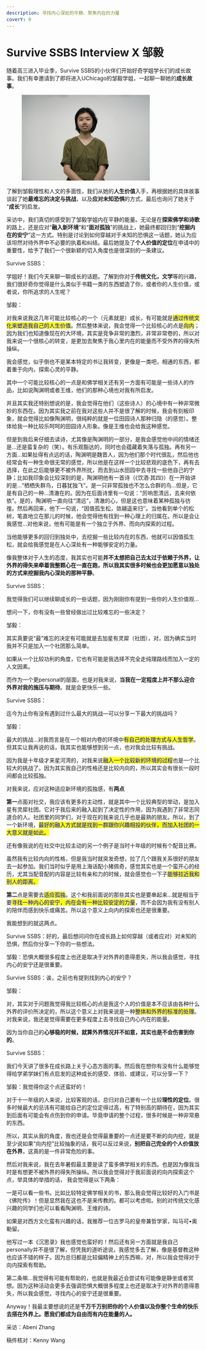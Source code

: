 ```yaml
---
description: 寻找内心深处的平静、聚焦内在的力量
coverY: 0
---
```


# Survive SSBS Interview X 邹毅

随着高三进入毕业季，Survive SSBS的小伙伴们开始好奇学姐学长们的成长故事。我们有幸邀请到了即将进入UChicago的邹毅学姐，一起聊一聊她的**成长故事**。

<figure><img src="../../.gitbook/assets/image (64).png" alt="" width="334"><figcaption></figcaption></figure>

了解到邹毅理性和人文的多面性，我们从她的**人生价值**入手，再根据她的具体故事谈起了她**最难忘的决定与挑战**，以及**应对未知恐惧**的方式，最后也询问了她关于 “**成长**”的启发。

采访中，我们真切的感受到了邹毅学姐内在平静的能量。无论是在**探索佛学和诗歌**的路上，还是应对“**融入新环境**”和“**面对孤独**”的挑战上，她最终都回归到“**挖掘内在的安宁**”这一方式。特别是讨论到如何穿越对于未知的恐惧这一话题，她认为应该坦然对待外界中不必要的执着和纠结。最后她提及了**个人价值的定位**在申请中的重要性，给予了我们一个很新颖的切入角度也是很深刻的一条建议。



Survive SSBS：

学姐好！我们今天来聊一聊成长的话题。了解到你对于**传统文化，文学**等的兴趣，我们很好奇你觉得是什么类似于书籍一类的东西塑造了你，或者你的人生价值，或者说，你所追求的人生呢？



邹毅：

对我来说我这几年可能比较核心的一个（元素就是）成长，有可能就是<mark style="color:blue;">通过传统文化来塑造我自己的人生价值</mark>。然后整体来说，我会觉得一个比较核心的点是<mark style="color:blue;">向内</mark>；因为我们也知道像现在的大环境，其实是竞争非常的激烈，非常非常卷的，所以对我来说一个很核心的转变，是更加去聚焦于我心里内在的能量而不受外界的得失所操纵。

我会感觉，似乎倒也不是某本特定的书让我转变，更像是一类吧，相通的东西，都着重于向内，探索心灵的平静。

其中一个可能比较核心的一点是和佛学相关还有另一方面有可能是一些诗人的作品，比如说陶渊明或者王维，他们的那种心境也对我有所启发。

并且其实我还特别想说的是，我会觉得在他们（这些诗人）的心境中有一种非常微妙的东西在。因为其实我之前在我对这些人并不是很了解的时候，我会有刻板印象，就会觉得比如像陶渊明，很纯粹的就是一位田园诗人那种归隐（的感觉）。整体给我一种比较乐呵呵的田园诗人形象。像是王维也会给我这种感觉。

但是到我后来仔细去读诗，尤其像是陶渊明的一部分，是我会感觉他中间的情绪还是…还是蛮复杂的（笑）。有乐观豁达的，同时也会蕴藏着失落与孤独。再有另一方面…如果扯得有点远的话，陶渊明是魏晋人，因为他们那个时代很乱，然后他也经常会有一种生命很无常的感觉，所以他是在这样一个比较悲观的底色下，再有去选择，在此之后能够更不被外界所扰，而去到山水田园中去寻找一些他自己的宁静；比如我印象会比较深刻的是，陶渊明他有一首诗（《饮酒·其四》）在一开始讲的是…“栖栖失群鸟，日暮犹独飞”。是一只非常孤独也不怎么合群的鸟…但是，它是有自己的一种…清澈在的。因为在后面诗里有一句说：“厉响思清远，去来何依依”。是的，陶渊明一直向往“清远”，清澈的心，但是这也意味着某种孤独与彷徨。然后再回来，他下一句说，“因值孤生松，敛翮遥来归‘’。当他看到单个的松树，笔直地立在那儿的时候，他会觉得他有找到一种心理上的归属在。所以是会让我感觉…对他来说，他有可能是有一个独立于外界、而向内探索的过程。

当他能够更多的回归到独处中，去挖掘一些比较内在的东西，他就可以因值孤生松，就会给我感觉是在人心深处有一种能够安定的力量。

像我整体对于人生的态度，我其实也可能**并不太想把自己去太过于依赖于外界，让外界的得失来牵着我整颗心在一直在跑，所以我其实很多时候也会更加愿意以独处的方式来挖掘我内心深处的那种平静**。





Survive SSBS：

我觉得我们可以继续聊成长的一些话题，因为刚刚你有提到一些你的人生价值观…

想问一下，你有没有一些曾经做出过比较难忘的一些决定？



邹毅：

其实真要说“最”难忘的决定有可能就是去加星有灵犀（社团），对，因为确实当时我并不只是加入一个社团那么简单。

如果从一个比较功利的角度，它也有可能是我选择不完全走纯理路线而加入一定的人文因素。

而作为一个更personal的层面，也是对我来说，**当我在一定程度上并不那么迎合外界对我的施压与期待**。就是会更快乐一些。





Survive SSBS：

迄今为止你有没有遇到过什么最大的挑战—可以分享一下最大的挑战吗？



邹毅：

最大的挑战…对我而言是在一个相对内卷的环境中<mark style="color:blue;">有自己的处理方式与人生哲学</mark>。但其实让我再说的话，我其实也能够想到另一点，也对我会比较有挑战。

因为我是十年级才来星河湾的，对我来说<mark style="color:blue;">融入一个比较新的环境的过程</mark>也是一个比较大的挑战了。因为其实我自己的性格还是比较内向的，所以其实会有很长一段时间都会比较孤独。

对我来说，应对这种适应新环境的孤独感，有**两点**

**第一**点面对社交，我应该有更多的主动性，就是其中一个比较典型的举动，是加入星有灵犀社团。它对于我后来的融入起到了决定性的作用，因为我遇到了非常志同道合的人。社团里的同学们，对于现在的我来说几乎也是最熟的朋友。所以，到了一个新环境，<mark style="color:blue;">最好的融入方式就是找到一群跟你兴趣相投的伙伴，而加入社团的一大意义就是如此。</mark>

还有像我说的在社交中比较主动的另一个例子是当时十年级的时候有个配音比赛。

虽然我有比较内向的性格，但是我当时就突发奇想，拉了几个跟我关系很好的朋友去一起参加。我们当时似乎是用上海话配小猪佩奇，感觉其实也是一个蛮开心的经历，尤其当配音配的内容是比较有亲和力的时候，就会感觉也一下子<mark style="color:blue;">能够拉近我和别人的距离。</mark>

**第二**点是需要去<mark style="color:blue;">适应孤独</mark>。这个和我前面说的那些其实也是要串起来…就是相当于要<mark style="color:blue;">寻找一种内心的安宁，内在会有一种比较安定的力量</mark>，而不会因为我有没有别人的陪伴而感到快乐或痛苦。所以这个意义上向内的探索也还是很重要。

我能想到的就这两点。





Survive SSBS：好的，最后想问问你在成长路上如何穿越（或者应对）对未知的恐惧，然后你分享一下你的一些想法。

邹毅：恐惧大概很多程度上也还是取决于对外界的患得患失，所以我会感觉，寻找内心的安宁还是很重要。



Survive SSBS：诶，之前也有提到找到内心的安宁？

邹毅：

对，其实对于问题我觉得我比较核心的点是我这个人的价值是本不应该由各种什么外界的评价所决定的，所以这个意义上对我来说是一种<mark style="color:blue;">整体和外界的标准的处理</mark>。对我来说，我还是觉得需要在更多程度上去寻找自己内心内在的能量。

因为当你自己的**心够稳的时候，就算外界情况并不如意，其实也是不会伤害到你的**。





Survive SSBS：

我们今天讲了很多在成长路上关于心态方面的事。然后我在想你有没有什么能够觉得给学弟学妹们有点启发的这种成长的感受、体验、或建议，可以分享一下？&#x20;



邹毅：我觉得你这个点还蛮好的！

对于十一年级的人来说，比较客观的话，总归对自己要有一个比较**理性的定位**。很多时候最大的忌讳有可能给自己的定位定得过高，有了特别高的期待在，因为其实到后面有可能会有点伤到你的申请。毕竟申请的整个过程，很多时候是一种非常悬的东西。

所以，其实从我的角度，我也还是会觉得最重要的一点还是要不断的向内挖，就是至少说如果“向内挖”比较抽象的话，我可以反过来说，**别把自己完全的个人价值放在外界**，这真的是一件非常危险的事。

然后对我来说，我在去年暑假最主要是读了蛮多佛学相关的东西。也是因为像我当时是有想更不被外界的得失所操纵。所以我会觉得对于我前面说的向内探索这个点，举具体的举措的话，    我会觉得是以下两条：

一是可以看一些书。比如比较特定佛学相关的书，那么我会觉得比较好的入门书是《佛陀传》！但是显然我在这也不是来传教的。都可以考虑啦。别的对传统文化感兴趣的同学们也可以看看陶渊明、王维的诗。

如果是对西方文化蛮有兴趣的话，我推荐一位古罗马的皇帝兼哲学家，叫马可•奥勒留。

他写过一本《沉思录》我也感觉也蛮好的！然后还有另一方面就是我自己personally并不是很了解，但凭我的道听途说，我感觉多去了解，像是基督教这种也应该不错的样子。因为总归都是比较偏精神上的东西嘛，对，所以我会觉得对于向内探索有帮助。

第二条嘛…我觉得有可能有帮助的，也就是我最近会尝试有可能像是静坐或者冥想。因为这种活动会更多去强调恐惧大概很多程度上也还是取决于对外界的患得患失，所以我会感觉，寻找内心的安宁还是很重要。

Anyway！我最主要想说的还是**千万千万别把你的个人价值以及你整个生命的快乐去搭在外界上。愿我们都成为自由而有内在能量的人。**

&#x20;

&#x20;

采访：Abeni Zhang

稿件核对：Kenny Wang

&#x20;



